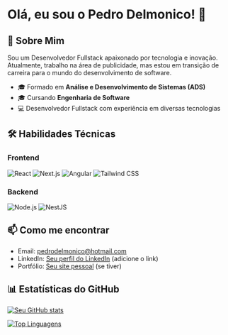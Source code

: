 # Olá, eu sou o Pedro Delmonico! 👋

## 🚀 Sobre Mim
Sou um Desenvolvedor Fullstack apaixonado por tecnologia e inovação. Atualmente, trabalho na área de publicidade, mas estou em transição de carreira para o mundo do desenvolvimento de software.

- 🎓 Formado em **Análise e Desenvolvimento de Sistemas (ADS)**
- 🎓 Cursando **Engenharia de Software**
- 💻 Desenvolvedor Fullstack com experiência em diversas tecnologias

## 🛠 Habilidades Técnicas
### Frontend
![React](https://img.shields.io/badge/React-20232A?style=for-the-badge&logo=react&logoColor=61DAFB)
![Next.js](https://img.shields.io/badge/Next.js-000000?style=for-the-badge&logo=nextdotjs&logoColor=white)
![Angular](https://img.shields.io/badge/Angular-DD0031?style=for-the-badge&logo=angular&logoColor=white)
![Tailwind CSS](https://img.shields.io/badge/Tailwind_CSS-38B2AC?style=for-the-badge&logo=tailwind-css&logoColor=white)

### Backend
![Node.js](https://img.shields.io/badge/Node.js-339933?style=for-the-badge&logo=nodedotjs&logoColor=white)
![NestJS](https://img.shields.io/badge/NestJS-E0234E?style=for-the-badge&logo=nestjs&logoColor=white)

## 📫 Como me encontrar
- Email: [pedrodelmonico@hotmail.com](mailto:pedrodelmonico@hotmail.com)
- LinkedIn: [Seu perfil do LinkedIn](https://www.linkedin.com/in/seu-usuario/) (adicione o link)
- Portfólio: [Seu site pessoal]() (se tiver)

## 📊 Estatísticas do GitHub
[![Seu GitHub stats](https://github-readme-stats.vercel.app/api?username=seu-usuario&show_icons=true&theme=dracula)](https://github.com/seu-usuario)

[![Top Linguagens](https://github-readme-stats.vercel.app/api/top-langs/?username=seu-usuario&layout=compact&theme=dracula)](https://github.com/seu-usuario)
